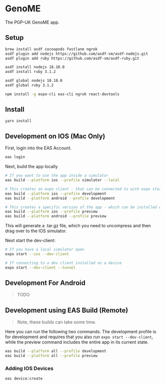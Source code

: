 # GenoME

The PGP-UK GenoME app.

## Setup

```bash
brew install asdf cocoapods fastlane ngrok
asdf plugin add nodejs https://github.com/asdf-vm/asdf-nodejs.git
asdf plugin add ruby https://github.com/asdf-vm/asdf-ruby.git

asdf install nodejs 18.10.0
asdf install ruby 3.1.2

asdf global nodejs 18.10.0
asdf global ruby 3.1.2

npm install -g expo-cli eas-cli ngrok react-devtools
```

## Install

```bash
yarn install
```

## Development on IOS (Mac Only)

First, login into the EAS Account.

```bash
eas login
```

Next, build the app locally

```bash
# If you want to use the app inside a simulator
eas build --platform ios --profile simulator --local

# This creates an expo client - that can be connected to with expo start --dev-client
eas build --platform ios --profile development 
eas build --platform android --profile development 

# This creates a specific version of the app - which can be installed on devices.
eas build --platform ios --profile preview
eas build --platform android --profile preview
```

This will generate a .tar.gz file, which you need to uncompress and then drag over to the IOS simulator.

Next start the dev-client:

```bash
# If you have a local simulator open
expo start --ios --dev-client

# If connecting to a dev client installed on a device
expo start --dev-client --tunnel
```

## Development For Android

> TODO

## Development using EAS Build (Remote)

> Note, these builds can take some time.

Here you can run the following two commands. The development profile is for development and requires that you also run `expo start --dev-client`, while the preview command includes the entire app in its current state.

```bash
eas build --platform all --profile development
eas build --platform all --profile preview
```

### Adding IOS Devices

```bash
eas device:create
```
